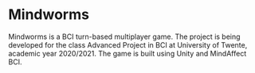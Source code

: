 # Mindworms
Mindworms is a BCI turn-based multiplayer game.
The project is being developed for the class Advanced Project in BCI at University of Twente, academic year 2020/2021.
The game is built using Unity and MindAffect BCI.

